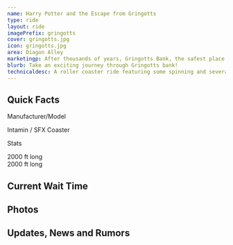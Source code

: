 ```yaml
---
name: Harry Potter and the Escape from Gringotts
type: ride
layout: ride
imagePrefix: gringotts
cover: gringotts.jpg
icon: gringotts.jpg
area: Diagon Alley
marketingp: After thousands of years, Gringotts Bank, the safest place in the world, is finally opening its doors to Muggles. The friendly Gringotts goblins would be glad to give tours to Muggle guests. Who knows, you may even be able to spot such wizarding celebrities as Harry Potter or Hermione Granger!
blurb: Take an exciting journey through Gringotts bank!
technicaldesc: A roller coaster ride featuring some spinning and several high speed drops and turns.
---
```

<div class="container">
    <div class="row">
        <div class="col-md-8">
            <h2>Quick Facts</h2>
            <p class="lead">Manufacturer/Model</p>
            <p>Intamin / SFX Coaster</p>
            <p class="lead">Stats</p>
            <p>
            <div>2000 ft long</div>
            <div>2000 ft long</div>
            </p>
        </div>
        <div class="col-md-4">
            <h2>Current Wait Time</h2>
        </div>
    </div>
    <div class="row">
        <div class="col-md-12">
            <h2>Photos</h2>
        </div>
    </div>
    <div class="row">
        <div class="col-md-12">
            <h2>Updates, News and Rumors</h2>
        </div>
    </div>
</div>